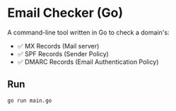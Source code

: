 # Email Checker (Go)

A command-line tool written in Go to check a domain's:

- ✅ MX Records (Mail server)
- ✅ SPF Records (Sender Policy)
- ✅ DMARC Records (Email Authentication Policy)

## Run

```bash
go run main.go
